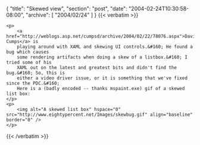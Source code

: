 {
  "title": "Skewed view",
  "section": "post",
  "date": "2004-02-24T10:30:58-08:00",
  "archive": [
    "2004/02/24"
  ]
}
{{< verbatim >}}

    <p>
        <a href="http://weblogs.asp.net/cumpsd/archive/2004/02/22/78076.aspx">David Cumps</a> is
        playing around with XAML and skewing UI controls.&#160; He found a bug which causes
        some rendering artifacts when doing a skew of a listbox.&#160; I tried some of his
        XAML out on the latest and greatest bits and didn't find the bug.&#160; So, this is
        either a video driver issue, or it is something that we've fixed since the PDC.&#160;
        Here is a (badly encoded -- thanks mspaint.exe) gif of a skewed list box: 
    </p>
    <p>
        <img alt="A skewed list box" hspace="0" src="http://www.eightypercent.net/Images/skewbug.gif" align="baseline" border="0" /> 
    </p>

{{< /verbatim >}}
